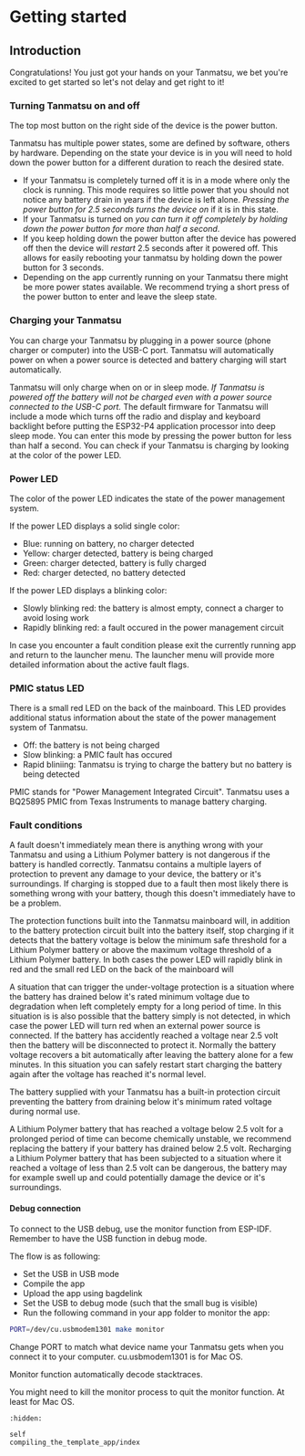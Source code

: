 # Getting started

## Introduction

Congratulations! You just got your hands on your Tanmatsu, we bet you're excited to get started so let's not delay and get right to it!

### Turning Tanmatsu on and off

The top most button on the right side of the device is the power button.

Tanmatsu has multiple power states, some are defined by software, others by hardware. Depending on the state your device is in you will need to hold down the power button for a different duration to reach the desired state.

 - If your Tanmatsu is completely turned off it is in a mode where only the clock is running. This mode requires so little power that you should not notice any battery drain in years if the device is left alone. *Pressing the power button for 2.5 seconds turns the device on* if it is in this state.
 - If your Tanmatsu is turned on *you can turn it off completely by holding down the power button for more than half a second*.
 - If you keep holding down the power button after the device has powered off then the device will *restart* 2.5 seconds after it powered off. This allows for easily rebooting your tanmatsu by holding down the power button for 3 seconds.
 - Depending on the app currently running on your Tanmatsu there might be more power states available. We recommend trying a short press of the power button to enter and leave the sleep state.

### Charging your Tanmatsu

You can charge your Tanmatsu by plugging in a power source (phone charger or computer) into the USB-C port. Tanmatsu will automatically power on when a power source is detected and battery charging will start automatically.

Tanmatsu will only charge when on or in sleep mode. *If Tanmatsu is powered off the battery will not be charged even with a power source connected to the USB-C port.* The default firmware for Tanmatsu will include a mode which turns off the radio and display and keyboard backlight before putting the ESP32-P4 application processor into deep sleep mode. You can enter this mode by pressing the power button for less than half a second. You can check if your Tanmatsu is charging by looking at the color of the power LED.

### Power LED

The color of the power LED indicates the state of the power management system.

If the power LED displays a solid single color:

 - Blue: running on battery, no charger detected
 - Yellow: charger detected, battery is being charged
 - Green: charger detected, battery is fully charged
 - Red: charger detected, no battery detected
 
If the power LED displays a blinking color:

 - Slowly blinking red: the battery is almost empty, connect a charger to avoid losing work
 - Rapidly blinking red: a fault occured in the power management circuit
 
In case you encounter a fault condition please exit the currently running app and return to the launcher menu. The launcher menu will provide more detailed information about the active fault flags.

### PMIC status LED

There is a small red LED on the back of the mainboard. This LED provides additional status information about the state of the power management system of Tanmatsu.

 - Off: the battery is not being charged
 - Slow blinking: a PMIC fault has occured
 - Rapid bliniing: Tanmatsu is trying to charge the battery but no battery is being detected
 
PMIC stands for "Power Management Integrated Circuit". Tanmatsu uses a BQ25895 PMIC from Texas Instruments to manage battery charging.

### Fault conditions

A fault doesn't immediately mean there is anything wrong with your Tanmatsu and using a Lithium Polymer battery is not dangerous if the battery is handled correctly. Tanmatsu contains a multiple layers of protection to prevent any damage to your device, the battery or it's surroundings. If charging is stopped due to a fault then most likely there is something wrong with your battery, though this doesn't immediately have to be a problem.

The protection functions built into the Tanmatsu mainboard will, in addition to the battery protection circuit built into the battery itself, stop charging if it detects that the battery voltage is below the minimum safe threshold for a Lithium Polymer battery or above the maximum voltage threshold of a Lithium Polymer battery. In both cases the power LED will rapidly blink in red and the small red LED on the back of the mainboard will 

A situation that can trigger the under-voltage protection is a situation where the battery has drained below it's rated minimum voltage due to degradation when left completely empty for a long period of time. In this situation is is also possible that the battery simply is not detected, in which case the power LED will turn red when an external power source is connected. If the battery has accidently reached a voltage near 2.5 volt then the battery will be disconnected to protect it. Normally the battery voltage recovers a bit automatically after leaving the battery alone for a few minutes. In this situation you can safely restart start charging the battery again after the voltage has reached it's normal level.

The battery supplied with your Tanmatsu has a built-in protection circuit preventing the battery from draining below it's minimum rated voltage during normal use.

A Lithium Polymer battery that has reached a voltage below 2.5 volt for a prolonged period of time can become chemically unstable, we recommend replacing the battery if your battery has drained below 2.5 volt. Recharging a Lithium Polymer battery that has been subjected to a situation where it reached a voltage of less than 2.5 volt can be dangerous, the battery may for example swell up and could potentially damage the device or it's surroundings.

#### Debug connection

To connect to the USB debug, use the monitor function from ESP-IDF. Remember to have the USB function in debug mode.

The flow is as following:
* Set the USB in USB mode
* Compile the app
* Upload the app using bagdelink
* Set the USB to debug mode (such that the small bug is visible)
* Run the following command in your app folder to monitor the app:

```bash
PORT=/dev/cu.usbmodem1301 make monitor
```

Change PORT to match what device name your Tanmatsu gets when you connect it to your computer. cu.usbmodem1301 is for Mac OS.

Monitor function automatically decode stacktraces.

You might need to kill the monitor process to quit the monitor function. At least for Mac OS.

```{toctree}
:hidden:

self
compiling_the_template_app/index
```
